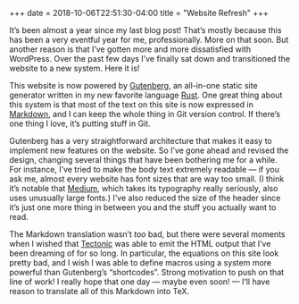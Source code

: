 +++
date = 2018-10-06T22:51:30-04:00
title = "Website Refresh"
+++

It’s been almost a year since my last blog post! That’s mostly because this
has been a very eventful year for me, professionally. More on that soon. But
another reason is that I’ve gotten more and more dissatisfied with WordPress.
Over the past few days I’ve finally sat down and transitioned the website to a
new system. Here it is!

<!-- more -->

This website is now powered by [Gutenberg](https://www.getgutenberg.io/), an
all-in-one static site generator written in my new favorite language
[Rust](https://www.rust-lang.org/). One great thing about this system is that
most of the text on this site is now expressed in
[Markdown](https://en.wikipedia.org/wiki/Markdown), and I can keep the whole
thing in Git version control. If there’s one thing I love, it’s putting stuff
in Git.

Gutenberg has a very straightforward architecture that makes it easy to
implement new features on the website. So I’ve gone ahead and revised the
design, changing several things that have been bothering me for a while. For
instance, I’ve tried to make the body text extremely readable — if you ask me,
almost every website has font sizes that are way too small. (I think it’s
notable that [Medium](https://medium.com/), which takes its typography really
seriously, also uses unusually large fonts.) I’ve also reduced the size of the
header since it’s just one more thing in between you and the stuff you
actually want to read.

The Markdown translation wasn’t *too* bad, but there were several moments when
I wished that [Tectonic](https://tectonic-typesetting.github.io/) was able to
emit the HTML output that I’ve been dreaming of for so long. In particular,
the equations on this site look pretty bad, and I wish I was able to define
macros using a system more powerful than Gutenberg’s “shortcodes”. Strong
motivation to push on that line of work! I really hope that one day — maybe
even soon! — I’ll have reason to translate all of this Markdown into TeX.

